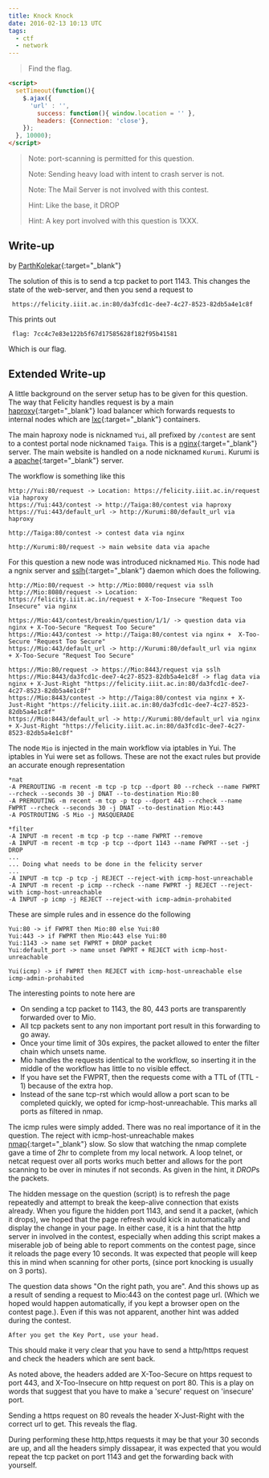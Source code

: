 ```yaml
---
title: Knock Knock
date: 2016-02-13 10:13 UTC
tags: 
  - ctf
  - network
---
```


> Find the flag.

~~~ html
<script>
  setTimeout(function(){
    $.ajax({
      'url' : '',
        success: function(){ window.location = '' },
        headers: {Connection: 'close'},
    });
  }, 10000);
</script>
~~~

> Note: port-scanning is permitted for this question.
>
> Note: Sending heavy load with intent to crash server is not.
>
> Note: The Mail Server is not involved with this contest. 
>
> Hint: Like the base, it DROP
>
> Hint: A key port involved with this question is 1XXX.

## Write-up

by [ParthKolekar](https://github.com/ParthKolekar){:target="_blank"}

The solution of this is to send a tcp packet to port 1143. This changes
the state of the web-server, and then you send a request to 
    
     https://felicity.iiit.ac.in:80/da3fcd1c-dee7-4c27-8523-82db5a4e1c8f

This prints out 
    
     flag: 7cc4c7e83e122b5f67d17585628f182f95b41581

Which is our flag.

## Extended Write-up

A little background on the server setup has to be given for this question.
The way that Felicity handles request is by a main [haproxy](http://www.haproxy.org/){:target="_blank"} load
balancer which forwards requests to internal nodes which are [lxc](https://linuxcontainers.org/){:target="_blank"} containers.

The main haproxy node is nicknamed `Yui`, all prefixed by `/contest` are sent to a contest portal
node nicknamed `Taiga`. This is a [nginx](http://nginx.org/){:target="_blank"} server. The main website is handled 
on a node nicknamed `Kurumi`. Kurumi is a [apache](http://httpd.apache.org/){:target="_blank"} server. 

The workflow is something like this 

    http://Yui:80/request -> Location: https://felicity.iiit.ac.in/request via haproxy
    https://Yui:443/contest -> http://Taiga:80/contest via haproxy
    https://Yui:443/default_url -> http://Kurumi:80/default_url via haproxy

    http://Taiga:80/contest -> contest data via nginx

    http://Kurumi:80/request -> main website data via apache

For this question a new node was introduced nicknamed `Mio`. This node had a ngnix server and 
[sslh](http://www.rutschle.net/tech/sslh.shtml){:target="_blank"} daemon which does the following.

    http://Mio:80/request -> http://Mio:8080/request via sslh
    http://Mio:8080/request -> Location: https://felicity.iiit.ac.in/request + X-Too-Insecure "Request Too Insecure" via nginx

    https://Mio:443/contest/breakin/question/1/1/ -> question data via nginx + X-Too-Secure "Request Too Secure"
    https://Mio:443/contest -> http://Taiga:80/contest via nginx +  X-Too-Secure "Request Too Secure"
    https://Mio:443/default_url -> http://Kurumi:80/default_url via nginx + X-Too-Secure "Request Too Secure"

    https://Mio:80/request -> https://Mio:8443/request via sslh
    https://Mio:8443/da3fcd1c-dee7-4c27-8523-82db5a4e1c8f -> flag data via nginx + X-Just-Right "https://felicity.iiit.ac.in:80/da3fcd1c-dee7-4c27-8523-82db5a4e1c8f"
    https://Mio:8443/contest -> http://Taiga:80/contest via nginx + X-Just-Right "https://felicity.iiit.ac.in:80/da3fcd1c-dee7-4c27-8523-82db5a4e1c8f"
    https://Mio:8443/default_url -> http://Kurumi:80/default_url via nginx + X-Just-Right "https://felicity.iiit.ac.in:80/da3fcd1c-dee7-4c27-8523-82db5a4e1c8f"
    
The node `Mio` is injected in the main workflow via iptables in Yui.
The iptables in Yui were set as follows. These are not the exact rules but provide an 
accurate enough representation

    *nat
    -A PREROUTING -m recent -m tcp -p tcp --dport 80 --rcheck --name FWPRT --rcheck --seconds 30 -j DNAT --to-destination Mio:80
    -A PREROUTING -m recent -m tcp -p tcp --dport 443 --rcheck --name FWPRT --rcheck --seconds 30 -j DNAT --to-destination Mio:443
    -A POSTROUTING -S Mio -j MASQUERADE

    *filter
    -A INPUT -m recent -m tcp -p tcp --name FWPRT --remove 
    -A INPUT -m recent -m tcp -p tcp --dport 1143 --name FWPRT --set -j DROP
    ...
    ... Doing what needs to be done in the felicity server
    ...
    -A INPUT -m tcp -p tcp -j REJECT --reject-with icmp-host-unreachable
    -A INPUT -m recent -p icmp --rcheck --name FWPRT -j REJECT --reject-with icmp-host-unreachable
    -A INPUT -p icmp -j REJECT --reject-with icmp-admin-prohabited

These are simple rules and in essence do the following

    Yui:80 -> if FWPRT then Mio:80 else Yui:80
    Yui:443 -> if FWPRT then Mio:443 else Yui:80
    Yui:1143 -> name set FWPRT + DROP packet
    Yui:default_port -> name unset FWPRT + REJECT with icmp-host-unreachable

    Yui(icmp) -> if FWPRT then REJECT with icmp-host-unreachable else icmp-admin-prohabited

The interesting points to note here are 

* On sending a tcp packet to 1143, the 80, 443 ports are transparently forwarded over to Mio.
* All tcp packets sent to any non important port result in this forwarding to go away.
* Once your time limit of 30s expires, the packet allowed to enter the filter chain which unsets name.
* Mio handles the requests identical to the workflow, so inserting it in the middle of the workflow has little to no visible effect.
* If you have set the FWPRT, then the requests come with a TTL of (TTL - 1) because of the extra hop.
* Instead of the sane tcp-rst which would allow a port scan to be completed quickly, we opted for icmp-host-unreachable. This marks all ports as filtered in nmap.

The icmp rules were simply added. There was no real importance of it in the question. The reject with icmp-host-unreachable makes [nmap](https://nmap.org/){:target="_blank"} 
slow. So slow that watching the nmap complete gave a time of 2hr to complete from my local network. A loop telnet, or netcat request over all ports works
much better and allows for the port scanning to be over in minutes if not seconds. As given in the hint, it *DROP*s the packets. 

The hidden message on the question (script) is to refresh the page repeatedly and attempt to break the keep-alive connection that exists
already. When you figure the hidden port 1143, and send it a packet, (which it drops), we hoped that the page refresh would kick in automatically and 
display the change in your page. In either case, it is a hint that the http server in involved in the contest, especially when adding this script 
makes a miserable job of being able to report comments on the contest page, since it reloads the page every 10 seconds. It was expected that people will 
keep this in mind when scanning for other ports, (since port knocking is usually on 3 ports). 

The question data shows "On the right path, you are". And this shows up as a result of sending a request to Mio:443 on the contest 
page url. (Which we hoped would happen automatically, if you kept a browser open on the contest page.). Even if this was not apparent, another hint was added
during the contest.

    After you get the Key Port, use your head.

This should make it very clear that you have to send a http/https request and check the headers which are sent back.

As noted above, the headers added are X-Too-Secure on https request to port 443, and X-Too-Insecure on http request on port 80. 
This is a play on words that suggest that you have to make a 'secure' request on 'insecure' port. 

Sending a https request on 80 reveals the header X-Just-Right with the correct url to get. This reveals the flag.

During performing these http,https requests it may be that your 30 seconds are up, and all the headers simply dissapear,
it was expected that you would repeat the tcp packet on port 1143 and get the forwarding back with yourself.
